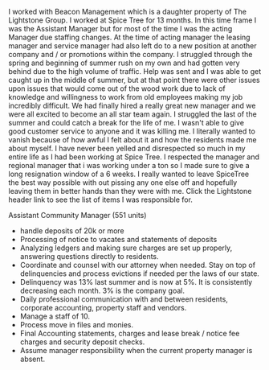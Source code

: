 I worked with Beacon Management which is a daughter property of The Lightstone Group.  I worked at Spice Tree for 13 months.  In this time frame I was the Assistant Manager but for most of the time I was the acting Manager due staffing changes.  At the time of acting manager the leasing manager and service manager had also left do to a new position at another company and / or promotions within the company.  l struggled through the spring and beginning of summer rush on my own and had gotten very behind due to the high volume of traffic.  Help was sent and I was able to get caught up in the middle of summer, but at that point there were other issues upon issues that would come out of the wood work due to lack of knowledge and willingness to work from old employees making my job incredibly difficult. We had finally hired a really great new manager and we were all excited to become an all star team again. I struggled the last of the summer and could catch a break for the life of me.  I wasn't able to give good customer service to anyone and it was killing me.  I literally wanted to vanish because of how awful I felt about it and how the residents made me about myself.  I have never been yelled and disrespected so much in my entire life as I had been working at Spice Tree.  I respected the manager and regional manager that i was working under a ton so I made sure to give a long resignation  window of a 6 weeks.  I really wanted to leave SpiceTree the best way possible with out pissing any one else off and hopefully leaving them in better hands than they were with me. Click the Lightstone header link to see the list of items I was responsible for. 

Assistant Community Manager (551 units)

- handle deposits of 20k or more
- Processing of notice to vacates and statements of deposits
- Analyzing ledgers and making sure charges are set up properly, answering questions directly to residents.
- Coordinate and counsel with our attorney when needed. Stay on top of delinquencies and process evictions if needed per the laws of our state. 
- Delinquency was 13% last summer and is now at 5%. It is consistently decreasing each month. 3% is the company goal.
- Daily professional communication with and between residents, corporate accounting, property staff and vendors.
- Manage a staff of 10.
- Process move in files and monies.
- Final Accounting statements, charges and lease break / notice fee charges and security deposit checks.
- Assume manager responsibility when the current property manager is absent.
<!--stackedit_data:
eyJoaXN0b3J5IjpbLTgzMjY5Nzg0OSwtMTg0MTQ5NDk0Myw2OT
g4MTE2MV19
-->
